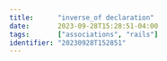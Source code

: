 ```yaml
---
title:      "inverse_of declaration"
date:       2023-09-28T15:28:51-04:00
tags:       ["associations", "rails"]
identifier: "20230928T152851"
---
```


